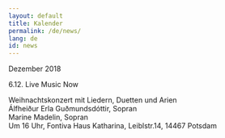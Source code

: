 ```yaml
---
layout: default
title: Kalender
permalink: /de/news/
lang: de
id: news
---
```

Dezember 2018

6.12. Live Music Now

Weihnachtskonzert mit Liedern, Duetten und Arien  
Álfheiður Erla Guðmundsdóttir, Sopran  
Marine Madelin, Sopran  
Um 16 Uhr, Fontiva Haus Katharina, Leiblstr.14, 14467 Potsdam
